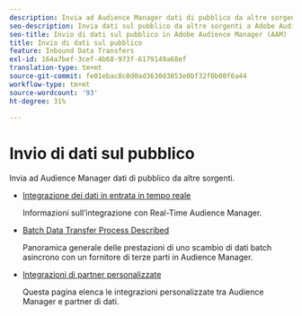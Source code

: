 ```yaml
---
description: Invia ad Audience Manager dati di pubblico da altre sorgenti.
seo-description: Invia dati sul pubblico da altre sorgenti a Adobe Audience Manager (AAM).
seo-title: Invio di dati sul pubblico in Adobe Audience Manager (AAM)
title: Invio di dati sul pubblico
feature: Inbound Data Transfers
exl-id: 164a7bef-3cef-4b68-973f-6179149a68ef
translation-type: tm+mt
source-git-commit: fe01ebac8c0d0ad3630d3853e0bf32f0b00f6a44
workflow-type: tm+mt
source-wordcount: '93'
ht-degree: 31%

---
```


# Invio di dati sul pubblico

Invia ad Audience Manager dati di pubblico da altre sorgenti.

* [Integrazione dei dati in entrata in tempo reale](/help/using/integration/sending-audience-data/real-time-data-integration/real-time-tech-specs.md)

   Informazioni sull’integrazione con Real-Time Audience Manager.

* [Batch Data Transfer Process Described](/help/using/integration/sending-audience-data/batch-data-transfer-explained/batch-data-transfer-explained.md)

   Panoramica generale delle prestazioni di uno scambio di dati batch asincrono con un fornitore di terze parti in Audience Manager.

* [Integrazioni di partner personalizzate](/help/using/integration/sending-audience-data/custom-partner-integrations.md)

   Questa pagina elenca le integrazioni personalizzate tra Audience Manager e partner di dati.

